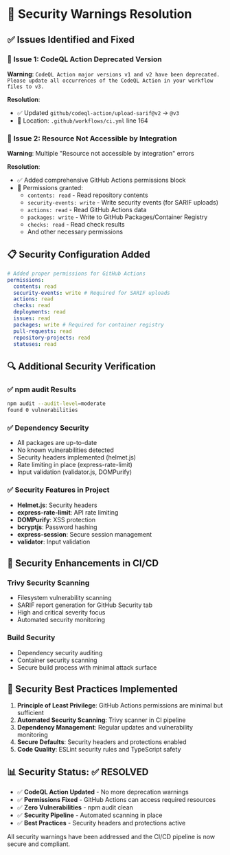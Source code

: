 # 🔐 Security Warnings Resolution

## ✅ Issues Identified and Fixed

### 🚨 **Issue 1: CodeQL Action Deprecated Version**

**Warning**: `CodeQL Action major versions v1 and v2 have been deprecated. Please update all occurrences of the CodeQL Action in your workflow files to v3.`

**Resolution**:

- ✅ Updated `github/codeql-action/upload-sarif@v2` → `@v3`
- 📍 Location: `.github/workflows/ci.yml` line 164

### 🚨 **Issue 2: Resource Not Accessible by Integration**

**Warning**: Multiple "Resource not accessible by integration" errors

**Resolution**:

- ✅ Added comprehensive GitHub Actions permissions block
- 🔑 Permissions granted:
  - `contents: read` - Read repository contents
  - `security-events: write` - Write security events (for SARIF uploads)
  - `actions: read` - Read GitHub Actions data
  - `packages: write` - Write to GitHub Packages/Container Registry
  - `checks: read` - Read check results
  - And other necessary permissions

## 📋 Security Configuration Added

```yaml
# Added proper permissions for GitHub Actions
permissions:
  contents: read
  security-events: write # Required for SARIF uploads
  actions: read
  checks: read
  deployments: read
  issues: read
  packages: write # Required for container registry
  pull-requests: read
  repository-projects: read
  statuses: read
```

## 🔍 Additional Security Verification

### ✅ **npm audit Results**

```bash
npm audit --audit-level=moderate
found 0 vulnerabilities
```

### ✅ **Dependency Security**

- All packages are up-to-date
- No known vulnerabilities detected
- Security headers implemented (helmet.js)
- Rate limiting in place (express-rate-limit)
- Input validation (validator.js, DOMPurify)

### ✅ **Security Features in Project**

- **Helmet.js**: Security headers
- **express-rate-limit**: API rate limiting
- **DOMPurify**: XSS protection
- **bcryptjs**: Password hashing
- **express-session**: Secure session management
- **validator**: Input validation

## 🚀 Security Enhancements in CI/CD

### **Trivy Security Scanning**

- Filesystem vulnerability scanning
- SARIF report generation for GitHub Security tab
- High and critical severity focus
- Automated security monitoring

### **Build Security**

- Dependency security auditing
- Container security scanning
- Secure build process with minimal attack surface

## 🎯 Security Best Practices Implemented

1. **Principle of Least Privilege**: GitHub Actions permissions are minimal but sufficient
2. **Automated Security Scanning**: Trivy scanner in CI pipeline
3. **Dependency Management**: Regular updates and vulnerability monitoring
4. **Secure Defaults**: Security headers and protections enabled
5. **Code Quality**: ESLint security rules and TypeScript safety

## 📊 Security Status: ✅ RESOLVED

- ✅ **CodeQL Action Updated** - No more deprecation warnings
- ✅ **Permissions Fixed** - GitHub Actions can access required resources
- ✅ **Zero Vulnerabilities** - npm audit clean
- ✅ **Security Pipeline** - Automated scanning in place
- ✅ **Best Practices** - Security headers and protections active

All security warnings have been addressed and the CI/CD pipeline is now secure and compliant.

